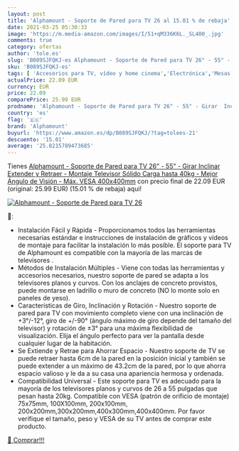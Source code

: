 ```yaml
---
layout: post
title: 'Alphamount - Soporte de Pared para TV 26 al 15.01 % de rebaja'
date: 2021-03-25 05:30:33
image: 'https://m.media-amazon.com/images/I/51+qM336K6L._SL400_.jpg'
comments: true
category: ofertas
author: 'tole.es'
slug: 'B089SJFQKJ-es Alphamount - Soporte de Pared para TV 26" - 55" - Girar...'
sku: 'B089SJFQKJ-es'
tags: [ 'Accesorios para TV, vídeo y home cinema','Electrónica','Mesas y soportes para TV','Soportes de pared y techo para TV','TV, vídeo y home cinema','alphamount','televisor', ]
actualPrice: 22.09 EUR
currency: EUR
price: 22.09
comparePrice: 25.99 EUR
prodname: 'Alphamount - Soporte de Pared para TV 26" - 55" - Girar  Inclinar  Extender y Retraer - Montaje Televisor Sólido Carga hasta 40kg - Mejor Ángulo de Visión - Máx. VESA 400x400mm'
country: 'es'
flag: '🇪🇸'
brand: 'Alphamount'
buyurl: 'https://www.amazon.es/dp/B089SJFQKJ/?tag=tolees-21'
descuento: '15.01'
average: '25.8215789473685'
---
```


Tienes [Alphamount - Soporte de Pared para TV 26" - 55" - Girar  Inclinar  Extender y Retraer - Montaje Televisor Sólido Carga hasta 40kg - Mejor Ángulo de Visión - Máx. VESA 400x400mm](https://www.amazon.es/dp/B089SJFQKJ/?tag=tolees-21) con precio final de  22.09 EUR (original: 25.99 EUR) (15.01 %  de rebaja) aqui!

[![Alphamount - Soporte de Pared para TV 26](https://m.media-amazon.com/images/I/51+qM336K6L._SL400_.jpg)](https://www.amazon.es/dp/B089SJFQKJ/?tag=tolees-21)

🔎:

- Instalación Fácil y Rápida - Proporcionamos todos las herramientas necesarias estándar e instrucciones de instalación de gráficos y vídeos de montaje para facilitar la instalación lo más posible. El soporte para TV de Alphamount es compatible con la mayoría de las marcas de televisores .
- Métodos de Instalación Múltiples - Viene con todas las herramientas y accesorios necesarios, nuestro soporte de pared se adapta a los televisores planos y curvos. Con los anclajes de concreto provistos, puede montarse en ladrillo o muro de concreto (NO lo monte solo en paneles de yeso).
- Características de Giro, Inclinación y Rotación - Nuestro soporte de pared para TV con movimiento completo viene con una inclinación de +3°/-12°, giro de +/-90° (ángulo máximo de giro depende del tamaño del televisor) y rotación de ±3​​° para una máxima flexibilidad de visualización. Elija el ángulo perfecto para ver la pantalla desde cualquier lugar de la habitación.
- Se Extiende y Retrae para Ahorrar Espacio - Nuestro soporte de TV se puede retraer hasta 6cm de la pared en la posición inicial y también se puede extender a un máximo de 43.2cm de la pared, por lo que ahorra espacio valioso y le da a su casa una apariencia hermosa y ordenada.
- Compatibilidad Universal - Este soporte para TV es adecuado para la mayoría de los televisores planos y curvos de 26 a 55 pulgadas que pesan hasta 20kg. Compatible con VESA (patrón de orificio de montaje) 75x75mm, 100X100mm, 200x100mm, 200x200mm,300x200mm,400x300mm,400x400mm. Por favor verifique el tamaño, peso y VESA de su TV antes de comprar este producto.

[🛒 Comprar!!!](https://www.amazon.es/dp/B089SJFQKJ/?tag=tolees-21)

